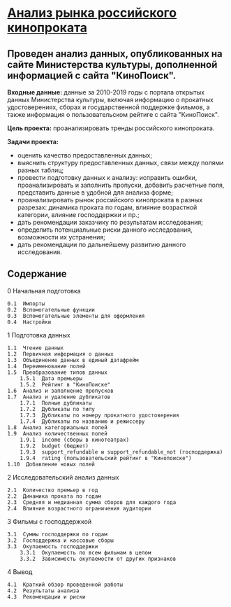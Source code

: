 # [Анализ рынка российского кинопроката](https://github.com/Nanobelka/Yandex_Praktikum/blob/main/cinema_rental/cinema_rental.ipynb)
## Проведен анализ данных, опубликованных на сайте Министерства культуры, дополненной информацией с сайта "КиноПоиск".

**Входные данные:** данные за 2010-2019 годы с портала открытых данных Министерства культуры, включая информацию о прокатных удостоверениях, сборах и государственной поддержке фильмов, а также информация о пользовательском рейтиге с сайта "КиноПоиск".

**Цель проекта:** проанализировать тренды российского кинопроката.

**Задачи проекта:**  
- оценить качество предоставленных данных;
- выяснить структуру предоставленных данных, связи между полями разных таблиц;
- провести подготовку данных к анализу: исправить ошибки, проанализировать и заполнить пропуски, добавить расчетные поля, представить данные в удобной для анализа форме;
- проанализировать рынок российского кинопроката в разных разрезах: динамика проката по годам, влияние возрастной категории, влияние господдержки и пр.;
- дать рекомендации заказчику по результатам исследования;
- определить потенциальные риски данного исследования, возможности их устранения;
- дать рекомендации по дальнейшему развитию данного исследования.


## Содержание

0  Начальная подготовка

    0.1  Импорты
    0.2  Вспомогательные функции
    0.3  Вспомогательные элементы для оформления
    0.4  Настройки
    
1  Подготовка данных

    1.1  Чтение данных
    1.2  Первичная информация о данных
    1.3  Объединение данных в единый датафрейм
    1.4  Переименование полей
    1.5  Преобразование типов данных
        1.5.1  Дата премьеры
        1.5.2  Рейтинг в "КиноПоиске"
    1.6  Анализ и заполнение пропусков
    1.7  Анализ и удаление дубликатов
        1.7.1  Полные дубликаты
        1.7.2  Дубликаты по типу
        1.7.3  Дубликаты по номеру прокатного удостоверения
        1.7.4  Дубликаты по названию и режиссеру
    1.8  Анализ категориальных полей
    1.9  Анализ количественных полей
        1.9.1  income (сборы в кинотеатрах)
        1.9.2  budget (бюджет)
        1.9.3  support_refundable и support_refundable_not (господдержка)
        1.9.4  rating (пользовательский рейтинг в "Кинопоиске")
    1.10  Добавление новых полей
    
2  Исследовательский анализ данных

    2.1  Количество премьер в год
    2.2  Динамика проката по годам
    2.3  Средняя и медианная сумма сборов для каждого года
    2.4  Влияние возрастного ограничения аудитории
    
3  Фильмы с господдержкой

    3.1  Суммы господдержки по годам
    3.2  Господдержка и кассовые сборы
    3.3  Окупаемость господдержки
        3.3.1  Окупаемость по всем фильмам в целом
        3.3.2  Зависимость окупаемости от других признаков
        
4  Вывод

    4.1  Краткий обзор проведенной работы
    4.2  Результаты анализа
    4.3  Рекомендации и риски
